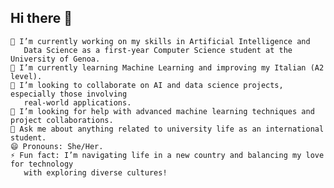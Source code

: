 ## Hi there 👋

<!-- **SaharRamezani/SaharRamezani** is a ✨ _special_ ✨ repository because its `README.md` (this file) appears on your GitHub profile. Here are some ideas to get you started: -->

    🔭 I’m currently working on my skills in Artificial Intelligence and
       Data Science as a first-year Computer Science student at the University of Genoa.
    🌱 I’m currently learning Machine Learning and improving my Italian (A2 level).
    👯 I’m looking to collaborate on AI and data science projects, especially those involving
       real-world applications.
    🤔 I’m looking for help with advanced machine learning techniques and project collaborations.
    💬 Ask me about anything related to university life as an international student.
    😄 Pronouns: She/Her.
    ⚡ Fun fact: I’m navigating life in a new country and balancing my love for technology 
       with exploring diverse cultures!
